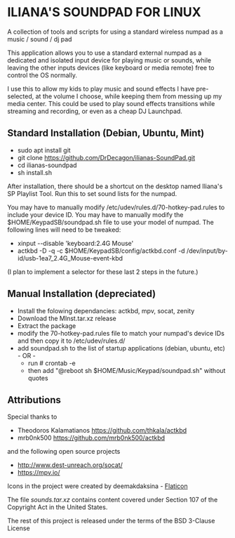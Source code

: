 # ILIANA'S SOUNDPAD FOR LINUX

A collection of tools and scripts for using a standard wireless numpad as a music / sound / dj pad

This application allows you to use a standard external numpad as a dedicated and isolated input device for playing music or sounds, while leaving the other inputs devices (like keyboard or media remote) free to control the OS normally.

I use this to allow my kids to play music and sound effects I have pre-selected, at the volume I choose, while keeping them from messing up my media center.  This could be used to play sound effects transitions while streaming and recording, or even as a cheap DJ Launchpad.



## Standard Installation (Debian, Ubuntu, Mint)

* sudo apt install git
* git clone https://github.com/DrDecagon/ilianas-SoundPad.git
* cd ilianas-soundpad
* sh install.sh

After installation, there should be a shortcut on the desktop named Iliana's SP Playlist Tool. Run this to set sound lists for the numpad.

You may have to manually modify /etc/udev/rules.d/70-hotkey-pad.rules to include your device ID.
You may have to manually modify the $HOME/KeypadSB/soundpad.sh file to use your model of numpad. The following lines will need to be tweaked:
  * xinput --disable 'keyboard:2.4G Mouse'
  * actkbd -D -q -c $HOME/KeypadSB/config/actkbd.conf -d /dev/input/by-id/usb-1ea7_2.4G_Mouse-event-kbd

(I plan to implement a selector for these last 2 steps in the future.)



## Manual Installation (depreciated)

* Install the folowing dependancies: actkbd, mpv, socat, zenity
* Download the MInst.tar.xz release
* Extract the package
* modify the 70-hotkey-pad.rules file to match your numpad's device IDs and then copy it to /etc/udev/rules.d/
* add soundpad.sh to the list of startup applications (debian, ubuntu, etc) - OR -
  * run # crontab -e
  * then add "@reboot sh $HOME/Music/Keypad/soundpad.sh" without quotes



## Attributions

Special thanks to
* Theodoros Kalamatianos https://github.com/thkala/actkbd
* mrb0nk500 https://github.com/mrb0nk500/actkbd 

and the following open source projects
* http://www.dest-unreach.org/socat/
* https://mpv.io/

Icons in the project were created by deemakdaksina - <a href="https://www.flaticon.com/free-icons/keypad" title="keypad icons">Flaticon</a> 

The file *sounds.tar.xz* contains content covered under Section 107 of the Copyright Act in the United States. 

The rest of this project is released under the terms of the BSD 3-Clause License
